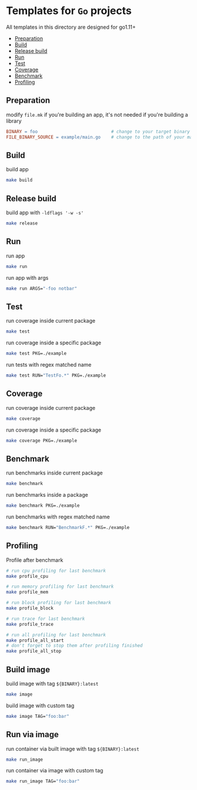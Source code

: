 # Templates for `Go` projects

All templates in this directory are designed for go1.11+

- [Preparation](#preparation)
- [Build](#build)
- [Release build](#release-build)
- [Run](#run)
- [Test](#test)
- [Coverage](#coverage)
- [Benchmark](#benchmark)
- [Profiling](#profiling)

## Preparation

modify `file.mk` if you're building an app, it's not needed if you're building a library

```makefile
BINARY = foo                            # change to your target binary name
FILE_BINARY_SOURCE = example/main.go    # change to the path of your main file
```

## Build

build app

```bash
make build
```

## Release build

build app with `-ldflags '-w -s'`

```bash
make release
```

## Run

run app

```bash
make run
```

run app with args

```bash
make run ARGS="-foo notbar"
```

## Test

run coverage inside current package

```bash
make test
```

run coverage inside a specific package

```bash
make test PKG=./example
```

run tests with regex matched name

```bash
make test RUN="TestFo.*" PKG=./example
```

## Coverage

run coverage inside current package

```bash
make coverage
```

run coverage inside a specific package

```bash
make coverage PKG=./example
```

## Benchmark

run benchmarks inside current package

```bash
make benchmark
```

run benchmarks inside a package

```bash
make benchmark PKG=./example
```

run benchmarks with regex matched name

```bash
make benchmark RUN="BenchmarkF.*" PKG=./example
```

## Profiling

Profile after benchmark

```bash
# run cpu profiling for last benchmark
make profile_cpu

# run memory profiling for last benchmark
make profile_mem

# run block profiling for last benchmark
make profile_block

# run trace for last benchmark
make profile_trace

# run all profiling for last benchmark
make profile_all_start
# don't forget to stop them after profiling finished
make profile_all_stop
```

## Build image

build image with tag `${BINARY}:latest`

```bash
make image
```

build image with custom tag

```bash
make image TAG="foo:bar"
```

## Run via image

run container via built image with tag `${BINARY}:latest`

```bash
make run_image
```

run container via image with custom tag

```bash
make run_image TAG="foo:bar"
```